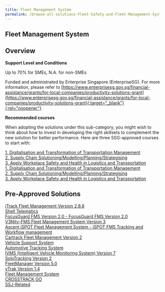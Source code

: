 ```yaml
---
title: Fleet Management System
permalink: /browse-all-solutions-Fleet-Safety-and-Fleet-Management-System/Fleet-Management-System
---
```


## Fleet Management System
## Overview

**Support Level and Conditions**

Up to 70% for SMEs, N.A. for non-SMEs

Funded and administrated by Enterprise Singapore (EnterpriseSG). For more information, please refer to [https://www.enterprisesg.gov.sg/financial-assistance/grants/for-local-companies/productivity-solutions-grant](https://www.enterprisesg.gov.sg/financial-assistance/grants/for-local-companies/productivity-solutions-grant){:target="_blank"}{:rel="noopener"}

**Recommended courses**

When adopting the solutions under this sub-category, you might wish to think about how to invest in developing the right skillsets to complement the new solution for better performance. Here are three SSG-approved courses to start with:

<a href='https://courses.enterprisejobskills.gov.sg/Course_Internet/CourseDetail/Digitalisation-Transformation-Transportation-Management'  target='_blank' rel='noopener'>1. Digitalisation and Transformation of Transportation Management</a><br>
<a href='https://courses.enterprisejobskills.gov.sg/Course_Internet/CourseDetail/Supply-Chain-Solutioning-Modelling-Planning-Strategising-2'  target='_blank' rel='noopener'>2. Supply Chain Solutioning/Modelling/Planning/Strategising</a><br>
<a href='https://courses.enterprisejobskills.gov.sg/Course_Internet/CourseDetail/Apply-Workplace-Safety-Health-Logistics-Transportation-7'  target='_blank' rel='noopener'>3. Apply Workplace Safety and Health in Logistics and Transportation</a><br>
<a href='https://courses.enterprisejobskills.gov.sg/Course_Internet/CourseDetail/Digitalisation-Transformation-Transportation-Management'  target='_blank' rel='noopener'>1. Digitalisation and Transformation of Transportation Management</a><br>
<a href='https://courses.enterprisejobskills.gov.sg/Course_Internet/CourseDetail/Supply-Chain-Solutioning-Modelling-Planning-Strategising-2'  target='_blank' rel='noopener'>2. Supply Chain Solutioning/Modelling/Planning/Strategising</a><br>
<a href='https://courses.enterprisejobskills.gov.sg/Course_Internet/CourseDetail/Apply-Workplace-Safety-Health-Logistics-Transportation-7'  target='_blank' rel='noopener'>3. Apply Workplace Safety and Health in Logistics and Transportation</a><br>

## Pre-Approved Solutions

<a href='/productivity-solutions-grant/solutionrepo/solution694' target='_blank'>iTrack Fleet Management Version 2.8.8</a><br>
<a href='/productivity-solutions-grant/solutionrepo/solution774' target='_blank'>Shell Telematics</a><br>
<a href='/productivity-solutions-grant/solutionrepo/solution986' target='_blank'>FocusGuard FMS Version 2.0 - FocusGuard FMS Version 2.0</a><br>
<a href='/productivity-solutions-grant/solutionrepo/solution1281' target='_blank'>V3Nity-FMS Fleet Management System Version 3 </a><br>
<a href='/productivity-solutions-grant/solutionrepo/solution1294' target='_blank'>Ascent iSPOT Fleet Management System - 	iSPOT FMS Tracking and Workflow management </a><br>
<a href='/productivity-solutions-grant/solutionrepo/solution1300' target='_blank'>Cartrack Fleet Management Version 2</a><br>
<a href='/productivity-solutions-grant/solutionrepo/solution1305' target='_blank'>Vehicle Support System</a><br>
<a href='/productivity-solutions-grant/solutionrepo/solution1458' target='_blank'>Automotive Tracking System</a><br>
<a href='/productivity-solutions-grant/solutionrepo/solution1553' target='_blank'>IVMS (Intelligent Vehicle Monitoring System) Version 7</a><br>
<a href='/productivity-solutions-grant/solutionrepo/solution1686' target='_blank'>SoloTracking Version 2</a><br>
<a href='/productivity-solutions-grant/solutionrepo/solution2058' target='_blank'>FleetManager Version 5.0</a><br>
<a href='/productivity-solutions-grant/solutionrepo/solution2317' target='_blank'>vTrak Version 1.4</a><br>
<a href='/productivity-solutions-grant/solutionrepo/solution2322' target='_blank'>Fleet Management System</a><br>
<a href='/productivity-solutions-grant/solutionrepo/solution2354' target='_blank'>CROSSTRACK GO</a><br>
<a href='/productivity-solutions-grant/solutionrepo/solution3184' target='_blank'>SSJ-Related</a><br>
